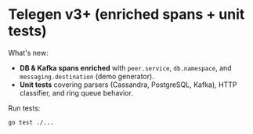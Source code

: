 # Telegen v3+ (enriched spans + unit tests)

What's new:
- **DB & Kafka spans enriched** with `peer.service`, `db.namespace`, and `messaging.destination` (demo generator).
- **Unit tests** covering parsers (Cassandra, PostgreSQL, Kafka), HTTP classifier, and ring queue behavior.

Run tests:
```bash
go test ./...
```
